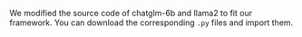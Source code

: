 We modified the source code of chatglm-6b and llama2 to fit our framework. You can download the corresponding `.py` files and import them.
